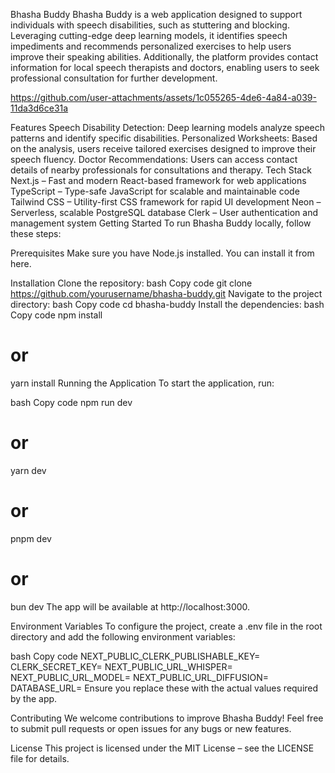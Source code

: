Bhasha Buddy
Bhasha Buddy is a web application designed to support individuals with speech disabilities, such as stuttering and blocking. Leveraging cutting-edge deep learning models, it identifies speech impediments and recommends personalized exercises to help users improve their speaking abilities. Additionally, the platform provides contact information for local speech therapists and doctors, enabling users to seek professional consultation for further development.

https://github.com/user-attachments/assets/1c055265-4de6-4a84-a039-11da3d6ce31a

Features
Speech Disability Detection: Deep learning models analyze speech patterns and identify specific disabilities.
Personalized Worksheets: Based on the analysis, users receive tailored exercises designed to improve their speech fluency.
Doctor Recommendations: Users can access contact details of nearby professionals for consultations and therapy.
Tech Stack
Next.js – Fast and modern React-based framework for web applications
TypeScript – Type-safe JavaScript for scalable and maintainable code
Tailwind CSS – Utility-first CSS framework for rapid UI development
Neon – Serverless, scalable PostgreSQL database
Clerk – User authentication and management system
Getting Started
To run Bhasha Buddy locally, follow these steps:

Prerequisites
Make sure you have Node.js installed. You can install it from here.

Installation
Clone the repository:
bash
Copy code
git clone https://github.com/yourusername/bhasha-buddy.git
Navigate to the project directory:
bash
Copy code
cd bhasha-buddy
Install the dependencies:
bash
Copy code
npm install
# or
yarn install
Running the Application
To start the application, run:

bash
Copy code
npm run dev
# or
yarn dev
# or
pnpm dev
# or
bun dev
The app will be available at http://localhost:3000.

Environment Variables
To configure the project, create a .env file in the root directory and add the following environment variables:

bash
Copy code
NEXT_PUBLIC_CLERK_PUBLISHABLE_KEY=
CLERK_SECRET_KEY=
NEXT_PUBLIC_URL_WHISPER=
NEXT_PUBLIC_URL_MODEL=
NEXT_PUBLIC_URL_DIFFUSION=
DATABASE_URL=
Ensure you replace these with the actual values required by the app.

Contributing
We welcome contributions to improve Bhasha Buddy! Feel free to submit pull requests or open issues for any bugs or new features.

License
This project is licensed under the MIT License – see the LICENSE file for details.
